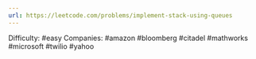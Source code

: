 ```yaml
---
url: https://leetcode.com/problems/implement-stack-using-queues
---
```


Difficulty: #easy
Companies: #amazon #bloomberg #citadel #mathworks #microsoft #twilio #yahoo